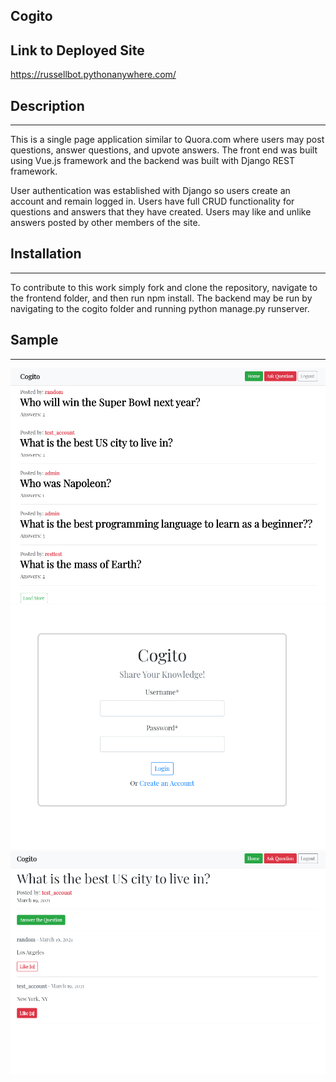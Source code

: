 ## Cogito

## Link to Deployed Site
https://russellbot.pythonanywhere.com/

## Description
******************
This is a single page application similar to Quora.com where users may post questions, answer questions, and upvote answers. The front end was built using Vue.js framework and the backend was built with Django REST framework.

User authentication was established with Django so users create an account and remain logged in. Users have full CRUD functionality for questions and answers that they have created.  Users may like and unlike answers posted by other members of the site. 

## Installation
*********
To contribute to this work simply fork and clone the repository, navigate to the frontend folder, and then run npm install. The backend may be run by navigating to the cogito folder and running python manage.py runserver.

## Sample
******
![Home Page](assets/homepage.png)
![Login Page](assets/login.png)
![Question Page](assets/question.png)
